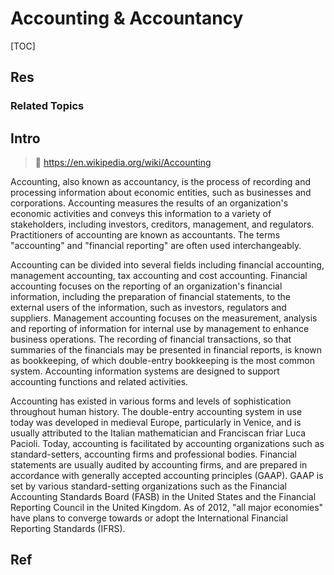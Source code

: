 # Accounting & Accountancy

[TOC]



## Res
### Related Topics



## Intro
> 🔗 https://en.wikipedia.org/wiki/Accounting

Accounting, also known as accountancy, is the process of recording and processing information about economic entities, such as businesses and corporations. Accounting measures the results of an organization's economic activities and conveys this information to a variety of stakeholders, including investors, creditors, management, and regulators. Practitioners of accounting are known as accountants. The terms "accounting" and "financial reporting" are often used interchangeably.

Accounting can be divided into several fields including financial accounting, management accounting, tax accounting and cost accounting. Financial accounting focuses on the reporting of an organization's financial information, including the preparation of financial statements, to the external users of the information, such as investors, regulators and suppliers. Management accounting focuses on the measurement, analysis and reporting of information for internal use by management to enhance business operations. The recording of financial transactions, so that summaries of the financials may be presented in financial reports, is known as bookkeeping, of which double-entry bookkeeping is the most common system. Accounting information systems are designed to support accounting functions and related activities.

Accounting has existed in various forms and levels of sophistication throughout human history. The double-entry accounting system in use today was developed in medieval Europe, particularly in Venice, and is usually attributed to the Italian mathematician and Franciscan friar Luca Pacioli. Today, accounting is facilitated by accounting organizations such as standard-setters, accounting firms and professional bodies. Financial statements are usually audited by accounting firms, and are prepared in accordance with generally accepted accounting principles (GAAP). GAAP is set by various standard-setting organizations such as the Financial Accounting Standards Board (FASB) in the United States and the Financial Reporting Council in the United Kingdom. As of 2012, "all major economies" have plans to converge towards or adopt the International Financial Reporting Standards (IFRS).



## Ref
